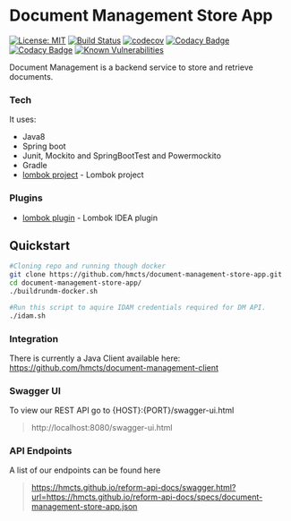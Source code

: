 # Document Management Store App
[![License: MIT](https://img.shields.io/badge/License-MIT-yellow.svg)](https://opensource.org/licenses/MIT)
[![Build Status](https://travis-ci.org/hmcts/document-management-store-app.svg?branch=master)](https://travis-ci.org/hmcts/document-management-store-app)
[![codecov](https://codecov.io/gh/hmcts/document-management-store-app/branch/master/graph/badge.svg)](https://codecov.io/gh/hmcts/document-management-store-app)
[![Codacy Badge](https://api.codacy.com/project/badge/Grade/04bae03fe36b43759ea4f2df7c48fd43)](https://www.codacy.com/app/HMCTS/document-management-store-app)
[![Codacy Badge](https://api.codacy.com/project/badge/Coverage/04bae03fe36b43759ea4f2df7c48fd43)](https://www.codacy.com/app/HMCTS/document-management-store-app)
[![Known Vulnerabilities](https://snyk.io/test/github/hmcts/document-management-store-app/badge.svg)](https://snyk.io/test/github/hmcts/document-management-store-app)

Document Management is a backend service to store and retrieve documents.

### Tech

It uses:

* Java8
* Spring boot
* Junit, Mockito and SpringBootTest and Powermockito
* Gradle
* [lombok project](https://projectlombok.org/) - Lombok project

### Plugins
* [lombok plugin](https://plugins.jetbrains.com/idea/plugin/6317-lombok-plugin) - Lombok IDEA plugin

## Quickstart
```bash
#Cloning repo and running though docker
git clone https://github.com/hmcts/document-management-store-app.git
cd document-management-store-app/
./buildrundm-docker.sh
```

```bash
#Run this script to aquire IDAM credentials required for DM API.
./idam.sh
```

### Integration
There is currently a Java Client available here:
https://github.com/hmcts/document-management-client

### Swagger UI
To view our REST API go to {HOST}:{PORT}/swagger-ui.html
> http://localhost:8080/swagger-ui.html

### API Endpoints
A list of our endpoints can be found here
> https://hmcts.github.io/reform-api-docs/swagger.html?url=https://hmcts.github.io/reform-api-docs/specs/document-management-store-app.json
